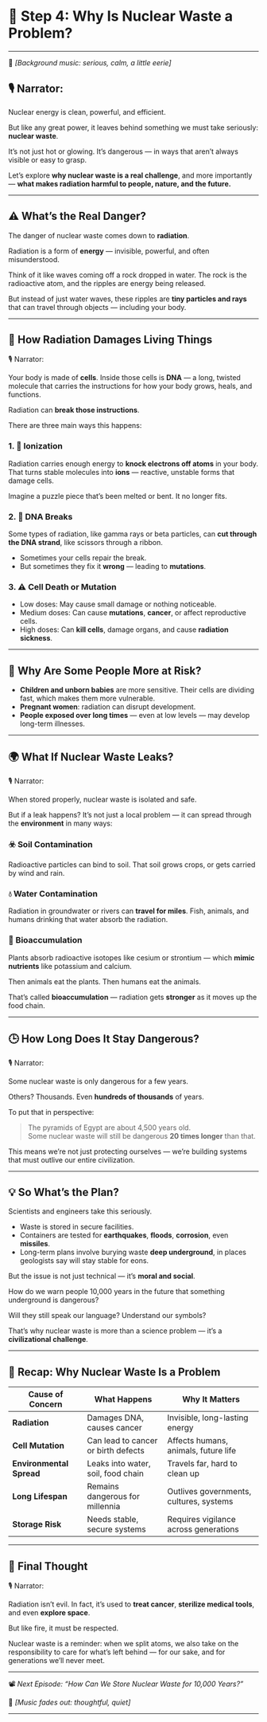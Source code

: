 # 🔹 Step 4: Why Is Nuclear Waste a Problem?  
---

🎵 *[Background music: serious, calm, a little eerie]*

## 🎙️ Narrator:

Nuclear energy is clean, powerful, and efficient.

But like any great power, it leaves behind something we must take seriously: **nuclear waste**.

It’s not just hot or glowing. It’s dangerous — in ways that aren’t always visible or easy to grasp.

Let’s explore **why nuclear waste is a real challenge**, and more importantly — **what makes radiation harmful to people, nature, and the future.**

---

## ⚠️ What’s the Real Danger?

The danger of nuclear waste comes down to **radiation**.

Radiation is a form of **energy** — invisible, powerful, and often misunderstood.

Think of it like waves coming off a rock dropped in water. The rock is the radioactive atom, and the ripples are energy being released.

But instead of just water waves, these ripples are **tiny particles and rays** that can travel through objects — including your body.

---

## 🧬 How Radiation Damages Living Things

🎙️ Narrator:

Your body is made of **cells**. Inside those cells is **DNA** — a long, twisted molecule that carries the instructions for how your body grows, heals, and functions.

Radiation can **break those instructions**.

There are three main ways this happens:

### 1. 📛 Ionization

Radiation carries enough energy to **knock electrons off atoms** in your body. That turns stable molecules into **ions** — reactive, unstable forms that damage cells.

Imagine a puzzle piece that’s been melted or bent. It no longer fits.

### 2. 🧬 DNA Breaks

Some types of radiation, like gamma rays or beta particles, can **cut through the DNA strand**, like scissors through a ribbon.

- Sometimes your cells repair the break.
- But sometimes they fix it **wrong** — leading to **mutations**.

### 3. ⚠️ Cell Death or Mutation

- Low doses: May cause small damage or nothing noticeable.
- Medium doses: Can cause **mutations**, **cancer**, or affect reproductive cells.
- High doses: Can **kill cells**, damage organs, and cause **radiation sickness**.

---

## 👶 Why Are Some People More at Risk?

- **Children and unborn babies** are more sensitive. Their cells are dividing fast, which makes them more vulnerable.
- **Pregnant women**: radiation can disrupt development.
- **People exposed over long times** — even at low levels — may develop long-term illnesses.

---

## 🌍 What If Nuclear Waste Leaks?

🎙️ Narrator:

When stored properly, nuclear waste is isolated and safe.

But if a leak happens? It’s not just a local problem — it can spread through the **environment** in many ways:

### ☣️ Soil Contamination

Radioactive particles can bind to soil. That soil grows crops, or gets carried by wind and rain.

### 💧 Water Contamination

Radiation in groundwater or rivers can **travel for miles**. Fish, animals, and humans drinking that water absorb the radiation.

### 🌿 Bioaccumulation

Plants absorb radioactive isotopes like cesium or strontium — which **mimic nutrients** like potassium and calcium.

Then animals eat the plants. Then humans eat the animals.

That’s called **bioaccumulation** — radiation gets **stronger** as it moves up the food chain.

---

## 🕒 How Long Does It Stay Dangerous?

🎙️ Narrator:

Some nuclear waste is only dangerous for a few years.

Others? Thousands. Even **hundreds of thousands** of years.

To put that in perspective:

> The pyramids of Egypt are about 4,500 years old.  
> Some nuclear waste will still be dangerous **20 times longer** than that.

This means we’re not just protecting ourselves — we’re building systems that must outlive our entire civilization.

---

## 💡 So What’s the Plan?

Scientists and engineers take this seriously.

- Waste is stored in secure facilities.
- Containers are tested for **earthquakes**, **floods**, **corrosion**, even **missiles**.
- Long-term plans involve burying waste **deep underground**, in places geologists say will stay stable for eons.

But the issue is not just technical — it’s **moral and social**.

How do we warn people 10,000 years in the future that something underground is dangerous?

Will they still speak our language? Understand our symbols?

That’s why nuclear waste is more than a science problem — it’s a **civilizational challenge**.

---

## 🔄 Recap: Why Nuclear Waste Is a Problem

| Cause of Concern         | What Happens                         | Why It Matters                          |
|--------------------------|--------------------------------------|------------------------------------------|
| **Radiation**            | Damages DNA, causes cancer           | Invisible, long-lasting energy           |
| **Cell Mutation**        | Can lead to cancer or birth defects  | Affects humans, animals, future life     |
| **Environmental Spread** | Leaks into water, soil, food chain   | Travels far, hard to clean up            |
| **Long Lifespan**        | Remains dangerous for millennia      | Outlives governments, cultures, systems  |
| **Storage Risk**         | Needs stable, secure systems         | Requires vigilance across generations    |

---

## 🧠 Final Thought

🎙️ Narrator:

Radiation isn’t evil. In fact, it’s used to **treat cancer**, **sterilize medical tools**, and even **explore space**.

But like fire, it must be respected.

Nuclear waste is a reminder: when we split atoms, we also take on the responsibility to care for what’s left behind — for our sake, and for generations we’ll never meet.

---

📽️ *Next Episode: “How Can We Store Nuclear Waste for 10,000 Years?”*

🎵 *[Music fades out: thoughtful, quiet]*

---
